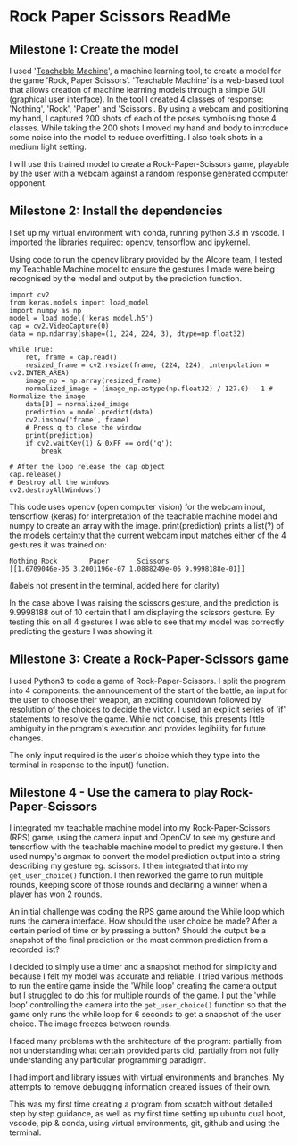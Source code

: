 # Rock Paper Scissors ReadMe

## Milestone 1: Create the model

I used '[Teachable Machine](https://teachablemachine.withgoogle.com/)', a machine learning tool, to create a model for the game 'Rock, Paper Scissors'. 'Teachable Machine' is a web-based tool that allows creation of machine learning models through a simple GUI (graphical user interface). In the tool I created 4 classes of response: 'Nothing', 'Rock', 'Paper' and 'Scissors'. By using a webcam and positioning my hand, I captured 200 shots of each of the poses symbolising those 4 classes. While taking the 200 shots I moved my hand and body to introduce some noise into the model to reduce overfitting. I also took shots in a medium light setting. 

I will use this trained model to create a Rock-Paper-Scissors game, playable by the user with a webcam against a random response generated computer opponent.

## Milestone 2: Install the dependencies

I set up my virtual environment with conda, running python 3.8 in vscode. I imported the libraries required: opencv, tensorflow and ipykernel. 

Using code to run the opencv library provided by the AIcore team, I tested my Teachable Machine model to ensure the gestures I made were being recognised by the model and output by the prediction function.

```
import cv2
from keras.models import load_model
import numpy as np
model = load_model('keras_model.h5')
cap = cv2.VideoCapture(0)
data = np.ndarray(shape=(1, 224, 224, 3), dtype=np.float32)

while True: 
    ret, frame = cap.read()
    resized_frame = cv2.resize(frame, (224, 224), interpolation = cv2.INTER_AREA)
    image_np = np.array(resized_frame)
    normalized_image = (image_np.astype(np.float32) / 127.0) - 1 # Normalize the image
    data[0] = normalized_image
    prediction = model.predict(data)
    cv2.imshow('frame', frame)
    # Press q to close the window
    print(prediction)
    if cv2.waitKey(1) & 0xFF == ord('q'):
        break
            
# After the loop release the cap object
cap.release()
# Destroy all the windows
cv2.destroyAllWindows()
```

This code uses opencv (open computer vision) for the webcam input, tensorflow (keras) for interpretation of the teachable machine model and numpy to create an array with the image. 
print(prediction) prints a list(?) of the models certainty that the current webcam input matches either of the 4 gestures it was trained on: 

```
Nothing	Rock		Paper		Scissors
[[1.6709046e-05 3.2001196e-07 1.0888249e-06 9.9998188e-01]]
```
(labels not present in the terminal, added here for clarity)

In the case above I was raising the scissors gesture, and the prediction is 9.9998188 out of 10 certain that I am displaying the scissors gesture. By testing this on all 4 gestures I was able to see that my model was correctly predicting the gesture I was showing it.

## Milestone 3: Create a Rock-Paper-Scissors game

I used Python3 to code a game of Rock-Paper-Scissors. I split the program into 4 components: the announcement of the start of the battle, an input for the user to choose their weapon, an exciting countdown followed by resolution of the choices to decide the victor. I used an explicit series of 'if' statements to resolve the game. While not concise, this presents little ambiguity in the program's execution and provides legibility for future changes.

The only input required is the user's choice which they type into the terminal in response to the input() function.

## Milestone 4 - Use the camera to play Rock-Paper-Scissors

I integrated my teachable machine model into my Rock-Paper-Scissors (RPS) game, using the camera input and OpenCV to see my gesture and tensorflow with the teachable machine model to predict my gesture. I then used numpy's argmax to convert the model prediction output into a string describing my gesture eg. scissors. I then integrated that into my `get_user_choice()` function. I then reworked the game to run multiple rounds, keeping score of those rounds and declaring a winner when a player has won 2 rounds.

An initial challenge was coding the RPS game around the While loop which runs the camera interface. How should the user choice be made? After a certain period of time or by pressing a button? Should the output be a snapshot of the final prediction or the most common prediction from a recorded list?

I decided to simply use a timer and a snapshot method for simplicity and because I felt my model was accurate and reliable. I tried various methods to run the entire game inside the 'While loop' creating the camera output but I struggled to do this for multiple rounds of the game. I put the 'while loop' controlling the camera into the `get_user_choice()` function so that the game only runs the while loop for 6 seconds to get a snapshot of the user choice. The image freezes between rounds.

I faced many problems with the architecture of the program: partially from not understanding what certain provided parts did, partially from not fully understanding any particular programming paradigm. 

I had import and library issues with virtual environments and branches. My attempts to remove debugging information created issues of their own. 

This was my first time creating a program from scratch without detailed step by step guidance, as well as my first time setting up ubuntu dual boot, vscode, pip & conda, using virtual environments, git, github and using the terminal. 








